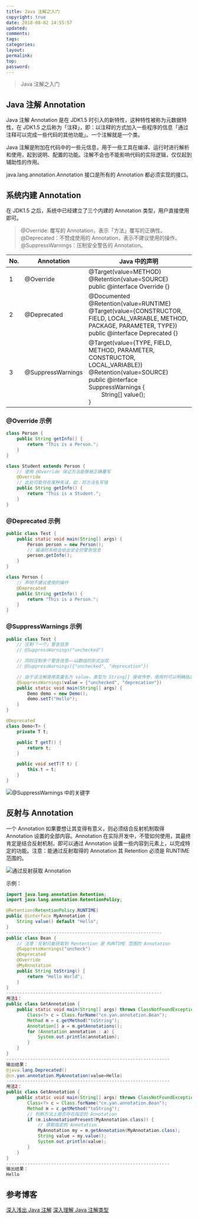 ```yaml
---
title: Java 注解之入门
copyright: true
date: 2018-08-02 14:55:57
updated:
comments:
tags:
categories:
layout:
permalink:
top:
password:
---
```


<blockquote class="blockquote-center"> Java 注解之入门 </blockquote>

<!-- more -->

## Java 注解 Annotation

Java 注解 Annotation 是在 JDK1.5 时引入的新特性，这种特性被称为元数据特性，在 JDK1.5 之后称为「注释」，即：以注释的方式加入一些程序的信息「通过注释可以完成一些代码的其他功能」。一个注解就是一个类。

Java 注解是附加在代码中的一些元信息，用于一些工具在编译、运行时进行解析和使用，起到说明、配置的功能。注解不会也不能影响代码的实际逻辑，仅仅起到辅助性的作用。

java.lang.annotation.Annotation 接口是所有的 Annotation 都必须实现的接口。


## 系统内建 Annotation

在 JDK1.5 之后，系统中已经建立了三个内建的 Annotation 类型，用户直接使用即可。

> @Override: 覆写的 Annotation，表示「方法」覆写的正确性。  
> @Deprecated：不赞成使用的 Annotation，表示不建议使用的操作。  
> @SuppressWarnings：压制安全警告的 Annotation。  

| No. | Annotation | Java 中的声明 |
|-----|------------|--------------|
| 1 | @Override | @Target(value=METHOD)<br>@Retention(value=SOURCE)<br>public @interface Override {}
| 2 | @Deprecated | @Documented<br>@Retention(value=RUNTIME)<br>@Target(value={CONSTRUCTOR, FIELD, LOCAL_VARIABLE, METHOD, PACKAGE, PARAMETER, TYPE})<br>public @interface Deprecated {}
| 3 | @SuppressWarnings | @Target(value={TYPE, FIELD, METHOD, PARAMETER, CONSTRUCTOR, LOCAL_VARIABLE})<br>@Retention(value=SOURCE)<br>public @interface SuppressWarnings {<br>&nbsp;&nbsp;&nbsp;&nbsp;&nbsp;&nbsp;&nbsp;&nbsp;String[] value();<br>}

### @Override 示例
```Java
class Person {
    public String getInfo() {
        return "This is a Person.";
    }
}

class Student extends Person {
    // 使用 @Override 保证方法能够被正确覆写
    @Override
    // 此处可能存在某种失误，如：将方法名写错
    public String getInfo() {
        return "This is a Student.";
    }
}
```

### @Deprecated 示例
```Java
public class Test {
    public static void main(String[] args) {
        Person person = new Person();
        // 编译时系统会给出安全的警告信息
        person.getInfo();
    }
}

class Person {
    // 声明不建议使用的操作
    @Deprecated
    public String getInfo() {
        return "This is a Person.";
    }
}
```

### @SuppressWarnings 示例
```Java
public class Test {
    // 压制「一个」警告信息
    // @SuppressWarnings("unchecked")

    // 同时压制多个警告信息——以数组的形式出现
    // @SuppressWarnings({"unchecked", "deprecation"})

    // 由于该注解使用变量名为 value，类型为 String[] 接收传参，使用时可以明确指出用哪个变量接收传参
    @SuppressWarnings(value = {"unchecked", "deprecation"})
    public static void main(String[] args) {
        Demo demo = new Demo();
        demo.setT("Hello");
    }
}

@Deprecated
class Demo<T> {
    private T t;

    public T getT() {
        return t;
    }

    public void setT(T t) {
        this.t = t;
    }
}
```
![@SuppressWarnings 中的关键字](/upload_image/SuppressWarning.png "@SuppressWarnings 中的关键字")

## 反射与 Annotation
一个 Annotation 如果要想让其变得有意义，则必须结合反射机制取得 Annotation 设置的全部内容。Annotation 在实际开发中，不管如何使用，其最终肯定是结合反射机制，即可以通过 Annotation 设置一些内容到元素上，以完成特定的功能。注意：能通过反射取得的 Annotation 其 Retention 必须是 RUNTIME 范围的。

![通过反射获取 Annotation](/upload_image/GetAnnotation.png "通过反射获取 Annotation")

示例：
```Java
import java.lang.annotation.Retention;
import java.lang.annotation.RetentionPolicy;

@Retention(RetentionPolicy.RUNTIME)
public @interface MyAnnotation {
    String value() default "Hello";
}
-----------------------------------------------------------
public class Bean {
    // 注意：反射只能获取到 Rentention 是 RUNTIME 范围的 Annotation
    @SuppressWarnings("uncheck")
    @Deprecated
    @Override
    @MyAnnotation
    public String toString() {
        return "Hello World";
    }
}
-----------------------------------------------------------
用法1：
public class GetAnnotation {
    public static void main(String[] args) throws ClassNotFoundException, NoSuchMethodException {
        Class<?> c = Class.forName("cn.yan.annotation.Bean");
        Method m = c.getMethod("toString");
        Annotation[] a = m.getAnnotations();
        for (Annotation annotation : a) {
            System.out.println(annotation);
        }
    }
}
--------------------------------------------------------------
输出结果：
@java.lang.Deprecated()
@cn.yan.annotation.MyAnnotation(value=Hello)
--------------------------------------------------------------
用法2：
public class GetAnnotation {
    public static void main(String[] args) throws ClassNotFoundException, NoSuchMethodException {
        Class<?> c = Class.forName("cn.yan.annotation.Bean");
        Method m = c.getMethod("toString");
        // 判断方法上是否存在指定的 Annotation
        if (m.isAnnotationPresent(MyAnnotation.class)) {
            // 获取指定的 Annotation
            MyAnnotation my = m.getAnnotation(MyAnnotation.class);
            String value = my.value();
            System.out.println(value);
        }
    }
}
--------------------------------------------------------------
输出结果：
Hello
```

## 参考博客
[深入浅出 Java 注解](https://www.jianshu.com/p/5cac4cb9be54)
[深入理解 Java 注解类型](https://blog.csdn.net/javazejian/article/details/71860633)
